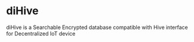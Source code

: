 # diHive
diHive is a Searchable Encrypted database compatible with Hive interface  for Decentralized IoT device
